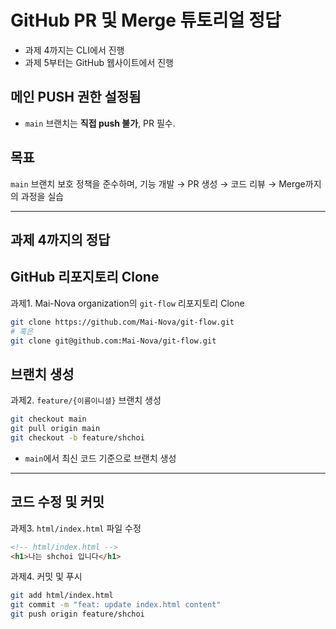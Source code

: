 # GitHub PR 및 Merge 튜토리얼 정답

- 과제 4까지는 CLI에서 진행
- 과제 5부터는 GitHub 웹사이트에서 진행

## 메인 PUSH 권한 설정됨

- `main` 브랜치는 **직접 push 불가**, PR 필수.

## 목표

`main` 브랜치 보호 정책을 준수하며, 기능 개발 → PR 생성 → 코드 리뷰 → Merge까지
의 과정을 실습

---

## 과제 4까지의 정답

## GitHub 리포지토리 Clone

과제1. Mai-Nova organization의 `git-flow` 리포지토리 Clone

```bash
git clone https://github.com/Mai-Nova/git-flow.git
# 혹은
git clone git@github.com:Mai-Nova/git-flow.git
```

## 브랜치 생성

과제2. `feature/{이름이니셜}` 브랜치 생성

```bash
git checkout main
git pull origin main
git checkout -b feature/shchoi
```

- `main`에서 최신 코드 기준으로 브랜치 생성

---

## 코드 수정 및 커밋

과제3. `html/index.html` 파일 수정

```html
<!-- html/index.html -->
<h1>나는 shchoi 입니다</h1>
```

과제4. 커밋 및 푸시

```bash
git add html/index.html
git commit -m "feat: update index.html content"
git push origin feature/shchoi
```
